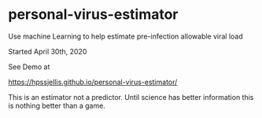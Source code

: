 # personal-virus-estimator
Use machine Learning to help estimate pre-infection allowable viral load

Started April 30th, 2020


See Demo at

https://hpssjellis.github.io/personal-virus-estimator/


This is an estimator not a predictor. Until science has better information this is nothing better than a game.
